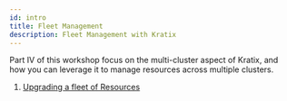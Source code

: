 ```yaml
---
id: intro
title: Fleet Management
description: Fleet Management with Kratix
---
```


Part IV of this workshop focus on the multi-cluster aspect of Kratix, and how you can
leverage it to manage resources across multiple clusters.

1. [Upgrading a fleet of Resources](./upgrade-fleet)

